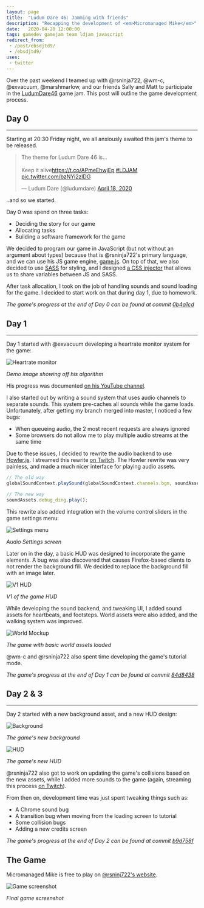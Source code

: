 ```yaml
---
layout: page
title:  "Ludum Dare 46: Jamming with friends"
description: "Recapping the development of <em>Micromanaged Mike</em>"
date:   2020-04-20 12:00:00
tags: gamedev gamejam team ldjam javascript
redirect_from: 
 - /post/ebsdjtd9/
 - /ebsdjtd9/
uses:
 - twitter
---
```


Over the past weekend I teamed up with @rsninja722, @wm-c, @exvacuum, @marshmarlow, and our friends Sally and Matt to participate in the [LudumDare46](https://ldjam.com/events/ludum-dare/46) game jam. This post will outline the game development process.

## Day 0

----

Starting at 20:30 Friday night, we all anxiously awaited this jam's theme to be released.

<blockquote class="twitter-tweet"><p lang="en" dir="ltr">The theme for Ludum Dare 46 is...<br><br>Keep it alive<a href="https://t.co/APmeEhwjEp">https://t.co/APmeEhwjEp</a> <a href="https://twitter.com/hashtag/LDJAM?src=hash&amp;ref_src=twsrc%5Etfw">#LDJAM</a> <a href="https://t.co/bzNYi2zlDG">pic.twitter.com/bzNYi2zlDG</a></p>&mdash; Ludum Dare (@ludumdare) <a href="https://twitter.com/ludumdare/status/1251314489934446593?ref_src=twsrc%5Etfw">April 18, 2020</a></blockquote>

..and so we started.

Day 0 was spend on three tasks:
 - Deciding the story for our game
 - Allocating tasks
 - Building a software framework for the game

We decided to program our game in JavaScript (but not without an argument about types) because that is @rsninja722's primary language, and we can use his JS game engine, [game.js](https://github.com/rsninja722/game.js). On top of that, we also decided to use [SASS](https://sass-lang.com/) for styling, and I designed [a CSS injector](https://github.com/rsninja722/LudumDare46/blob/master/docs/assets/js/injection/cssinjector.js) that allows us to share variables between JS and SASS.

After task allocation, I took on the job of handling sounds and sound loading for the game. I decided to start work on that during day 1, due to homework.

*The game's progress at the end of Day 0 can be found at commit [0b4a1cd](https://github.com/rsninja722/LudumDare46/tree/0b4a1cdb92e62ff0f9453f6f169f641dd82e8f09)*


## Day 1

----

Day 1 started with @exvacuum developing a heartrate monitor system for the game:

![Heartrate monitor](/assets/images/ld46-heartrate.png)

*Demo image showing off his algorithm*

His progress was documented [on his YouTube channel](https://www.youtube.com/watch?v=oqcbO8x0evY).

I also started out by writing a sound system that uses audio channels to separate sounds. This system pre-caches all sounds while the game loads. Unfortunately, after getting my branch merged into master, I noticed a few bugs:
 - When queueing audio, the 2 most recent requests are always ignored
 - Some browsers do not allow me to play multiple audio streams at the same time

Due to these issues, I decided to rewrite the audio backend to use [Howler.js](https://howlerjs.com/). I streamed this rewrite [on Twitch](https://www.twitch.tv/videos/595864066). The Howler rewrite was very painless, and made a much nicer interface for playing audio assets.

```javascript
// The old way
globalSoundContext.playSound(globalSoundContext.channels.bgm, soundAssets.debug_ding);

// The new way
soundAssets.debug_ding.play();
```

This rewrite also added integration with the volume control sliders in the game settings menu:

![Settings menu](/assets/images/ld46-settings-screen.png)

*Audio Settings screen*

Later on in the day, a basic HUD was designed to incorporate the game elements. A bug was also discovered that causes Firefox-based clients to not render the background fill. We decided to replace the background fill with an image later.

![V1 HUD](/assets/images/ld46-hud-v1.png)

*V1 of the game HUD*

While developing the sound backend, and tweaking UI, I added sound assets for heartbeats, and footsteps. World assets were also added, and the walking system was improved.

![World Mockup](/assets/images/ld46-world-assets-v1.png)

*The game with basic world assets loaded*

@wm-c and @rsninja722 also spent time developing the game's tutorial mode.

*The game's progress at the end of Day 1 can be found at commit [84d8438](https://github.com/rsninja722/LudumDare46/tree/84d843880f052fd274d2d14036220e6b591e9ec3)*

## Day 2 & 3

----


Day 2 started with a new background asset, and a new HUD design:

![Background](/assets/images/ld46-new-game-bg.png)

*The game's new background*

![HUD](/assets/images/ld46-hud-v2.png)

*The game's new HUD* 

@rsninja722 also got to work on updating the game's collisions based on the new assets, while I added more sounds to the game (again, streaming this process [on Twitch](https://www.twitch.tv/videos/596589171)).

From then on, development time was just spent tweaking things such as:
 - A Chrome sound bug
 - A transition bug when moving from the loading screen to tutorial
 - Some collision bugs
 - Adding a new credits screen

*The game's progress at the end of Day 2 can be found at commit [b9d758f](https://github.com/rsninja722/LudumDare46/tree/b9d758f4172f2ca251da6f60af713888ef28b5fe)*

## The Game

Micromanaged Mike is free to play on [@rsninj722's website](https://rsninja.dev/LudumDare46/).

![Game screenshot](/assets/images/ld46-final.png)

*Final game screenshot*